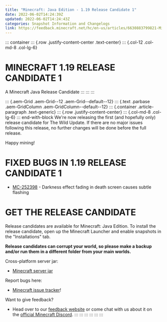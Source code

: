 ```yaml
---
title: "Minecraft: Java Edition - 1.19 Release Candidate 1"
date: 2022-06-02T14:24:39Z
updated: 2022-06-02T14:24:43Z
categories: Snapshot Information and Changelogs
link: https://feedback.minecraft.net/hc/en-us/articles/6630883799821-Minecraft-Java-Edition-1-19-Release-Candidate-1
---
```


<div>

::: container
::: {.row .justify-content-center .text-center}
::: {.col-12 .col-md-8 .col-lg-6}
# MINECRAFT 1.19 RELEASE CANDIDATE 1

A Minecraft Java Release Candidate
:::
:::
:::

</div>

::: {.aem-Grid .aem-Grid--12 .aem-Grid--default--12}
::: {.text .parbase .aem-GridColumn .aem-GridColumn--default--12}
::: {.container .article-paragraph .text-generic}
::: {.row .justify-content-center}
::: {.col-md-8 .col-lg-6}
::: end-with-block
We\'re now releasing the first (and hopefully only) release candidate for The Wild Update. If there are no major issues following this release, no further changes will be done before the full release. 

Happy mining!

# FIXED BUGS IN 1.19 RELEASE CANDIDATE 1

-   [MC-252398](https://bugs.mojang.com/browse/MC-252398) - Darkness effect fading in death screen causes subtle flashing

# GET THE RELEASE CANDIDATE

Release candidates are available for Minecraft: Java Edition. To install the release candidate, open up the Minecraft Launcher and enable snapshots in the \"Installations\" tab.

**Release candidates can corrupt your world, so please make a backup and/or run them in a different folder from your main worlds.**

Cross-platform server jar:

-   [Minecraft server jar](https://launcher.mojang.com/v1/objects/76ebdba03954e5a2185fb7a1d3a25096eb6bd195/server.jar)

Report bugs here:

-   [Minecraft issue tracker](https://aka.ms/snapshotbugs?ref=blog)!

Want to give feedback?

-   Head over to our [feedback website](https://aka.ms/snapshotfeedback) or come chat with us about it on the [official Minecraft Discord](https://discordapp.com/invite/minecraft).
:::
:::
:::
:::
:::
:::
